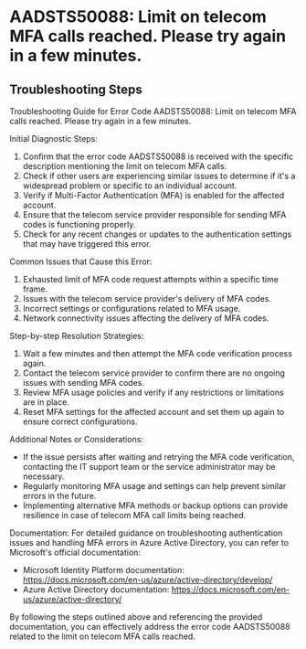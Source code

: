 
# AADSTS50088: Limit on telecom MFA calls reached. Please try again in a few minutes.


## Troubleshooting Steps
Troubleshooting Guide for Error Code AADSTS50088: Limit on telecom MFA calls reached. Please try again in a few minutes.

Initial Diagnostic Steps:
1. Confirm that the error code AADSTS50088 is received with the specific description mentioning the limit on telecom MFA calls.
2. Check if other users are experiencing similar issues to determine if it's a widespread problem or specific to an individual account.
3. Verify if Multi-Factor Authentication (MFA) is enabled for the affected account.
4. Ensure that the telecom service provider responsible for sending MFA codes is functioning properly.
5. Check for any recent changes or updates to the authentication settings that may have triggered this error.

Common Issues that Cause this Error:
1. Exhausted limit of MFA code request attempts within a specific time frame.
2. Issues with the telecom service provider's delivery of MFA codes.
3. Incorrect settings or configurations related to MFA usage.
4. Network connectivity issues affecting the delivery of MFA codes.

Step-by-step Resolution Strategies:
1. Wait a few minutes and then attempt the MFA code verification process again.
2. Contact the telecom service provider to confirm there are no ongoing issues with sending MFA codes.
3. Review MFA usage policies and verify if any restrictions or limitations are in place.
4. Reset MFA settings for the affected account and set them up again to ensure correct configurations.

Additional Notes or Considerations:
- If the issue persists after waiting and retrying the MFA code verification, contacting the IT support team or the service administrator may be necessary.
- Regularly monitoring MFA usage and settings can help prevent similar errors in the future.
- Implementing alternative MFA methods or backup options can provide resilience in case of telecom MFA call limits being reached.

Documentation:
For detailed guidance on troubleshooting authentication issues and handling MFA errors in Azure Active Directory, you can refer to Microsoft's official documentation:

- Microsoft Identity Platform documentation: https://docs.microsoft.com/en-us/azure/active-directory/develop/
- Azure Active Directory documentation: https://docs.microsoft.com/en-us/azure/active-directory/

By following the steps outlined above and referencing the provided documentation, you can effectively address the error code AADSTS50088 related to the limit on telecom MFA calls reached.